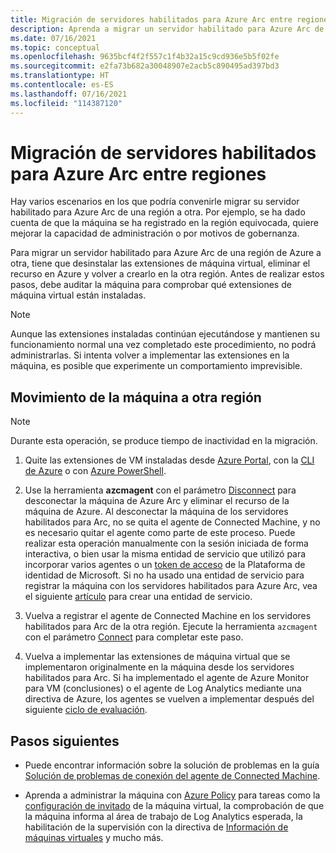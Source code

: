 ```yaml
---
title: Migración de servidores habilitados para Azure Arc entre regiones
description: Aprenda a migrar un servidor habilitado para Azure Arc de una región a otra.
ms.date: 07/16/2021
ms.topic: conceptual
ms.openlocfilehash: 9635bcf4f2f557c1f4b32a15c9cd936e5b5f02fe
ms.sourcegitcommit: e2fa73b682a30048907e2acb5c890495ad397bd3
ms.translationtype: HT
ms.contentlocale: es-ES
ms.lasthandoff: 07/16/2021
ms.locfileid: "114387120"
---
```

# <a name="how-to-migrate-azure-arc-enabled-servers-across-regions"></a>Migración de servidores habilitados para Azure Arc entre regiones

Hay varios escenarios en los que podría convenirle migrar su servidor habilitado para Azure Arc de una región a otra. Por ejemplo, se ha dado cuenta de que la máquina se ha registrado en la región equivocada, quiere mejorar la capacidad de administración o por motivos de gobernanza.

Para migrar un servidor habilitado para Azure Arc de una región de Azure a otra, tiene que desinstalar las extensiones de máquina virtual, eliminar el recurso en Azure y volver a crearlo en la otra región. Antes de realizar estos pasos, debe auditar la máquina para comprobar qué extensiones de máquina virtual están instaladas.

> [!NOTE]
> Aunque las extensiones instaladas continúan ejecutándose y mantienen su funcionamiento normal una vez completado este procedimiento, no podrá administrarlas. Si intenta volver a implementar las extensiones en la máquina, es posible que experimente un comportamiento imprevisible.

## <a name="move-machine-to-other-region"></a>Movimiento de la máquina a otra región

> [!NOTE]
> Durante esta operación, se produce tiempo de inactividad en la migración.

1. Quite las extensiones de VM instaladas desde [Azure Portal](manage-vm-extensions-portal.md#uninstall-extensions), con la [CLI de Azure](manage-vm-extensions-cli.md#remove-an-installed-extension) o con [Azure PowerShell](manage-vm-extensions-powershell.md#remove-an-installed-extension).

2. Use la herramienta **azcmagent** con el parámetro [Disconnect](manage-agent.md#disconnect) para desconectar la máquina de Azure Arc y eliminar el recurso de la máquina de Azure. Al desconectar la máquina de los servidores habilitados para Arc, no se quita el agente de Connected Machine, y no es necesario quitar el agente como parte de este proceso. Puede realizar esta operación manualmente con la sesión iniciada de forma interactiva, o bien usar la misma entidad de servicio que utilizó para incorporar varios agentes o un [token de acceso](../../active-directory/develop/access-tokens.md) de la Plataforma de identidad de Microsoft. Si no ha usado una entidad de servicio para registrar la máquina con los servidores habilitados para Azure Arc, vea el siguiente [artículo](onboard-service-principal.md#create-a-service-principal-for-onboarding-at-scale) para crear una entidad de servicio.

3. Vuelva a registrar el agente de Connected Machine en los servidores habilitados para Arc de la otra región. Ejecute la herramienta `azcmagent` con el parámetro [Connect](manage-agent.md#connect) para completar este paso.

4. Vuelva a implementar las extensiones de máquina virtual que se implementaron originalmente en la máquina desde los servidores habilitados para Arc. Si ha implementado el agente de Azure Monitor para VM (conclusiones) o el agente de Log Analytics mediante una directiva de Azure, los agentes se vuelven a implementar después del siguiente [ciclo de evaluación](../../governance/policy/how-to/get-compliance-data.md#evaluation-triggers).

## <a name="next-steps"></a>Pasos siguientes

* Puede encontrar información sobre la solución de problemas en la guía [Solución de problemas de conexión del agente de Connected Machine](troubleshoot-agent-onboard.md).

* Aprenda a administrar la máquina con [Azure Policy](../../governance/policy/overview.md) para tareas como la [configuración de invitado](../../governance/policy/concepts/guest-configuration.md) de la máquina virtual, la comprobación de que la máquina informa al área de trabajo de Log Analytics esperada, la habilitación de la supervisión con la directiva de [Información de máquinas virtuales](../../azure-monitor/vm/vminsights-enable-policy.md) y mucho más.